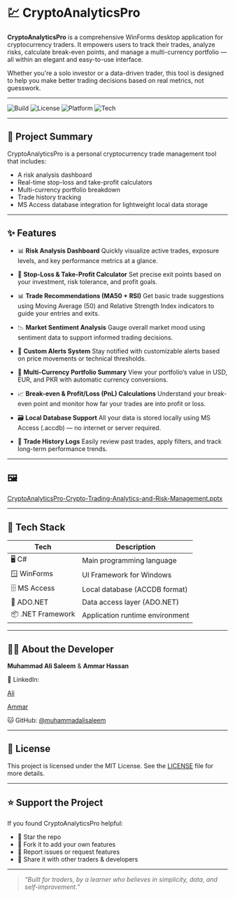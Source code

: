 
# 💹 CryptoAnalyticsPro

**CryptoAnalyticsPro** is a comprehensive WinForms desktop application for cryptocurrency traders. It empowers users to track their trades, analyze risks, calculate break-even points, and manage a multi-currency portfolio — all within an elegant and easy-to-use interface.

Whether you're a solo investor or a data-driven trader, this tool is designed to help you make better trading decisions based on real metrics, not guesswork.

---

![Build](https://img.shields.io/badge/build-passing-brightgreen)
![License](https://img.shields.io/badge/license-MIT-blue.svg)
![Platform](https://img.shields.io/badge/platform-Windows-blue)
![Tech](https://img.shields.io/badge/built%20with-C%23%20%7C%20WinForms%20%7C%20MS%20Access-lightgrey)

---

## 🧠 Project Summary

CryptoAnalyticsPro is a personal cryptocurrency trade management tool that includes:
- A risk analysis dashboard
- Real-time stop-loss and take-profit calculators
- Multi-currency portfolio breakdown
- Trade history tracking
- MS Access database integration for lightweight local data storage

---

## ✨ Features

- 📊 **Risk Analysis Dashboard**
Quickly visualize active trades, exposure levels, and key performance metrics at a glance.

- 🔐 **Stop-Loss & Take-Profit Calculator**
Set precise exit points based on your investment, risk tolerance, and profit goals.

- 📊 **Trade Recommendations (MA50 + RSI)**
Get basic trade suggestions using Moving Average (50) and Relative Strength Index indicators to guide your entries and exits.

- 📉 **Market Sentiment Analysis**
Gauge overall market mood using sentiment data to support informed trading decisions.

- 🔔 **Custom Alerts System**
Stay notified with customizable alerts based on price movements or technical thresholds.

- 💼 **Multi-Currency Portfolio Summary**
View your portfolio’s value in USD, EUR, and PKR with automatic currency conversions.

- 📈 **Break-even & Profit/Loss (PnL) Calculations**
Understand your break-even point and monitor how far your trades are into profit or loss.

- 🗃️ **Local Database Support**
All your data is stored locally using MS Access (.accdb) — no internet or server required.

- 🧾 **Trade History Logs**
Easily review past trades, apply filters, and track long-term performance trends.


---

## 🖼️ 
[CryptoAnalyticsPro-Crypto-Trading-Analytics-and-Risk-Management.pptx](https://github.com/user-attachments/files/20069457/CryptoAnalyticsPro-Crypto-Trading-Analytics-and-Risk-Management.pptx)

---

## 🧰 Tech Stack

| Tech             | Description                       |
|------------------|-----------------------------------|
| 🖥️ C#            | Main programming language         |
| 🪟 WinForms       | UI Framework for Windows          |
| 🗄️ MS Access     | Local database (ACCDB format)     |
| 🔌 ADO.NET       | Data access layer (ADO.NET)       |
| 📦 .NET Framework| Application runtime environment   |

---

## 🙋‍♂️ About the Developer

**Muhammad Ali Saleem** & **Ammar Hassan**

🔗 LinkedIn:

[Ali](https://www.linkedin.com/in/muhammad-profile-link)

[Ammar](https://www.linkedin.com/in/ammar-hassan-6b8307247/)

🐱 GitHub: [@muhammadalisaleem](https://github.com/muhammadalisaleem)

---

## 📄 License

This project is licensed under the MIT License.
See the [LICENSE](LICENSE) file for more details.

---

## ⭐ Support the Project

If you found CryptoAnalyticsPro helpful:

* 🌟 Star the repo
* 🍴 Fork it to add your own features
* 🐛 Report issues or request features
* 📢 Share it with other traders & developers

---

> *“Built for traders, by a learner who believes in simplicity, data, and self-improvement.”*

